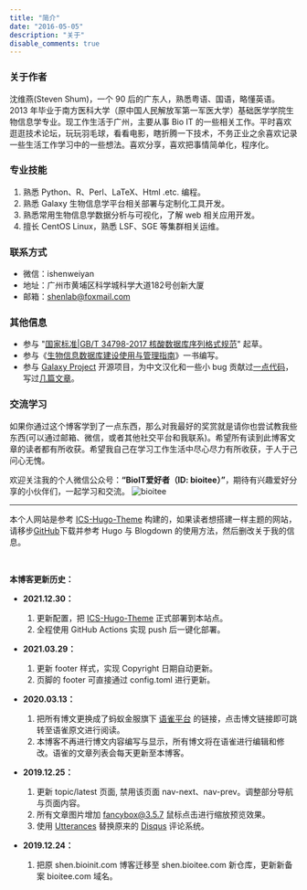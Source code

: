 ```yaml
---
title: "简介"
date: "2016-05-05"
description: "关于"
disable_comments: true
---
```



### 关于作者

沈维燕(Steven Shum)，一个 90 后的广东人，熟悉粤语、国语，略懂英语。2013 年毕业于南方医科大学（原中国人民解放军第一军医大学）基础医学学院生物信息学专业。现工作生活于广州，主要从事 Bio IT 的一些相关工作。平时喜欢逛逛技术论坛，玩玩羽毛球，看看电影，瞎折腾一下技术，不务正业之余喜欢记录一些生活工作学习中的一些想法。喜欢分享，喜欢把事情简单化，程序化。


### 专业技能

1. 熟悉 Python、R、Perl、LaTeX、Html .etc. 编程。
2. 熟悉 Galaxy 生物信息学平台相关部署与定制化工具开发。
3. 熟悉常用生物信息学数据分析与可视化，了解 web 相关应用开发。
3. 擅长 CentOS Linux，熟悉 LSF、SGE 等集群相关运维。


### 联系方式

- 微信：ishenweiyan
- 地址：广州市黄埔区科学城科学大道182号创新大厦
- 邮箱：[shenlab@foxmail.com](http://mail.qq.com/cgi-bin/qm_share?t=qm_mailme&email=shenlab@foxmail.com)


### 其他信息

- 参与 "[国家标准|GB/T 34798-2017 核酸数据库序列格式规范](http://std.samr.gov.cn/gb/search/gbDetailed?id=71F772D821E0D3A7E05397BE0A0AB82A)" 起草。
- 参与《[生物信息数据库建设使用与管理指南](https://book.sciencereading.cn/shop/book/Booksimple/show.do?id=BEE9317419FA94D37BBF7172536470FBC000)》一书编写。
- 参与 [Galaxy Project](https://galaxyproject.org/) 开源项目，为中文汉化和一些小 bug 贡献过[一点代码](https://github.com/galaxyproject/galaxy/pulls?q=is%3Apr+author%3Ashenweiyan+is%3Aclosed)，写过[几篇文章](https://www.yuque.com/usegalaxy)。

### 交流学习

如果你通过这个博客学到了一点东西，那么对我最好的奖赏就是请你也尝试教我些东西(可以通过邮箱、微信，或者其他社交平台和我联系)。希望所有读到此博客文章的读者都有所收获。希望我自己在学习工作生活中尽心尽力有所收获，于人于己问心无愧。

欢迎关注我的个人微信公众号：**“BioIT爱好者（ID: bioitee）”**，期待有兴趣爱好分享的小伙伴们，一起学习和交流。
![bioitee](https://apps-db.oss-cn-shenzhen.aliyuncs.com/bioitee/bioitee.png)

***

本个人网站是参考 [ICS-Hugo-Theme](https://shenweiyan.github.io/ICS-Hugo-Theme/) 构建的，如果读者想搭建一样主题的网站，请移步[GitHub](https://github.com/shenweiyan/ICS-Hugo-Theme)下载并参考 Hugo 与 Blogdown 的使用方法，然后删改关于我的信息。


<br/>

**本博客更新历史：**

- **2021.12.30：**
    1. 更新配置，把 [ICS-Hugo-Theme](https://shenweiyan.github.io/ICS-Hugo-Theme/) 正式部署到本站点。
    2. 全程使用 GitHub Actions 实现 push 后一键化部署。

- **2021.03.29：**
    1. 更新 footer 样式，实现 Copyright 日期自动更新。
    2. 页脚的 footer 可直接通过 config.toml 进行更新。

- **2020.03.13：**
    1. 把所有博文更换成了蚂蚁金服旗下 [语雀平台](https://www.yuque.com/shenweiyan) 的链接，点击博文链接即可跳转至语雀原文进行阅读。
    2. 本博客不再进行博文内容编写与显示，所有博文将在语雀进行编辑和修改。语雀的文章列表会每天更新至本博客。

- **2019.12.25：**
    1. 更新 topic/latest 页面, 禁用该页面 nav-next、nav-prev。调整部分导航与页面内容。
    2. 所有文章图片增加 [fancybox@3.5.7](http://fancyapps.com/fancybox/3/) 鼠标点击进行缩放预览效果。
    3. 使用 [Utterances](https://utteranc.es/) 替换原来的 [Disqus](https://disqus.com/) 评论系统。

- **2019.12.24：**
    1. 把原 shen.bioinit.com 博客迁移至 shen.bioitee.com 新仓库，更新新备案 bioitee.com 域名。
